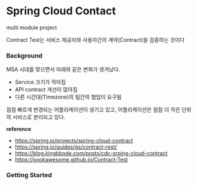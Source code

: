 # Spring Cloud Contact 

multi module project 

Contract Test는 서비스 제공자와 사용자간의 계약(Contract)을 검증하는 것이다


### Background
MSA 시대를 맞으면서 아래와 같은 변화가 생겨났다.

- Service 크기가 작아짐
- API contract 개선이 많아짐
- 다른 시간대(Timezone)의 팀간의 협업이 요구됨

점점 빠르게 변경되는 어플리케이션이 생기고 있고, 어플리케이션은 점점 더 작은 단위의 서비스로 분리되고 있다. 


**reference** 

- https://spring.io/projects/spring-cloud-contract
- https://spring.io/guides/gs/contract-rest/
- https://blog.kingbbode.com/posts/cdc-srping-cloud-contract
- https://oookawesome.github.io/Contract-Test

### Getting Started 


